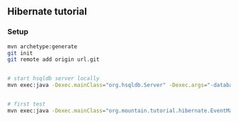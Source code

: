 ## Hibernate tutorial### Setup```bashmvn archetype:generate git initgit remote add origin url.git# start hsqldb server locallymvn exec:java -Dexec.mainClass="org.hsqldb.Server" -Dexec.args="-database.0 file:target/data/tutorial"# first testmvn exec:java -Dexec.mainClass="org.mountain.tutorial.hibernate.EventManager" -Dexec.args="list"```